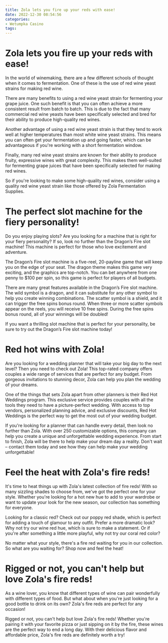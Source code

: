 ```yaml
---
title: Zola lets you fire up your reds with ease!
date: 2022-12-30 08:54:56
categories:
- Wetumpka Casino
tags:
---
```



#  Zola lets you fire up your reds with ease!

In the world of winemaking, there are a few different schools of thought when it comes to fermentation. One of these is the use of red wine yeast strains for making red wine.

There are many benefits to using a red wine yeast strain for fermenting your grape juice. One such benefit is that you can often achieve a more consistent result from batch to batch. This is due to the fact that many commercial red wine yeasts have been specifically selected and bred for their ability to produce high-quality red wines.

Another advantage of using a red wine yeast strain is that they tend to work well at higher temperatures than most white wine yeast strains. This means you can often get your fermentation up and going faster, which can be advantageous if you're working with a short fermentation window.

Finally, many red wine yeast strains are known for their ability to produce fruity, expressive wines with great complexity. This makes them well-suited for fermenting grape juices that have been specifically selected for making red wines.

So if you're looking to make some high-quality red wines, consider using a quality red wine yeast strain like those offered by Zola Fermentation Supplies.

#  The perfect slot machine for the fiery personality!

Do you enjoy playing slots? Are you looking for a machine that is right for your fiery personality? If so, look no further than the Dragon’s Fire slot machine! This machine is perfect for those who love excitement and adventure.

The Dragon’s Fire slot machine is a five-reel, 20-payline game that will keep you on the edge of your seat. The dragon theme makes this game very exciting, and the graphics are top-notch. You can bet anywhere from one penny to $100 per spin, so this game is perfect for players of all budgets.

There are many great features available in the Dragon’s Fire slot machine. The wild symbol is a dragon, and it can substitute for any other symbol to help you create winning combinations. The scatter symbol is a shield, and it can trigger the free spins bonus round. When three or more scatter symbols appear on the reels, you will receive 10 free spins. During the free spins bonus round, all of your winnings will be doubled!

If you want a thrilling slot machine that is perfect for your personality, be sure to try out the Dragon’s Fire slot machine today!

#  Red hot wins with Zola!

Are you looking for a wedding planner that will take your big day to the next level? Then you need to check out Zola! This top-rated company offers couples a wide range of services that are perfect for any budget. From gorgeous invitations to stunning decor, Zola can help you plan the wedding of your dreams.

One of the things that sets Zola apart from other planners is their Red Hot Weddings program. This exclusive service provides couples with all the tools they need to have a picture-perfect wedding. With access to top vendors, personalized planning advice, and exclusive discounts, Red Hot Weddings is the perfect way to get the most out of your wedding budget.

If you're looking for a planner that can handle every detail, then look no further than Zola. With over 250 customizable options, this company can help you create a unique and unforgettable wedding experience. From start to finish, Zola will be there to help make your dream day a reality. Don't wait – contact them today and see how they can help make your wedding unforgettable!

#  Feel the heat with Zola's fire reds!

It's time to heat things up with Zola's latest collection of fire reds! With so many sizzling shades to choose from, we've got the perfect one for your style. Whether you're looking for a hot new hue to add to your wardrobe or want to update your look for the new season, our collection has something for everyone.

Looking for a classic red? Check out our poppy red shade, which is perfect for adding a touch of glamour to any outfit. Prefer a more dramatic look? Why not try our wine red hue, which is sure to make a statement. Or if you're after something a little more playful, why not try our coral red color?

No matter what your style, there's a fire red waiting for you in our collection. So what are you waiting for? Shop now and feel the heat!

#  Rigged or not, you can't help but love Zola's fire reds!

As a wine lover, you know that different types of wine can pair wonderfully with different types of food. But what about when you're just looking for a good bottle to drink on its own? Zola's fire reds are perfect for any occasion!

Rigged or not, you can't help but love Zola's fire reds! Whether you're pairing it with your favorite pizza or just sipping on it by the fire, these wines are the perfect way to end a long day. With their delicious flavor and affordable price, Zola's fire reds are definitely worth a try!